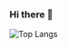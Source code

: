 ### Hi there 👋

![Top Langs](https://github-readme-stats.vercel.app/api/top-langs/?username=oddlyk&layout=compact&theme=dark)

<!--
![Anurag's GitHub stats](https://github-readme-stats.vercel.app/api?username=oddlyk&theme=dark&show_icons=true)
**oddlyk/oddlyk** is a ✨ _special_ ✨ repository because its `README.md` (this file) appears on your GitHub profile.

Here are some ideas to get you started:

- 🔭 I’m currently working on ...
- 🌱 I’m currently learning ...
- 👯 I’m looking to collaborate on ...
- 🤔 I’m looking for help with ...
- 💬 Ask me about ...
- 📫 How to reach me: ...
- 😄 Pronouns: ...
- ⚡ Fun fact: ...
-->
